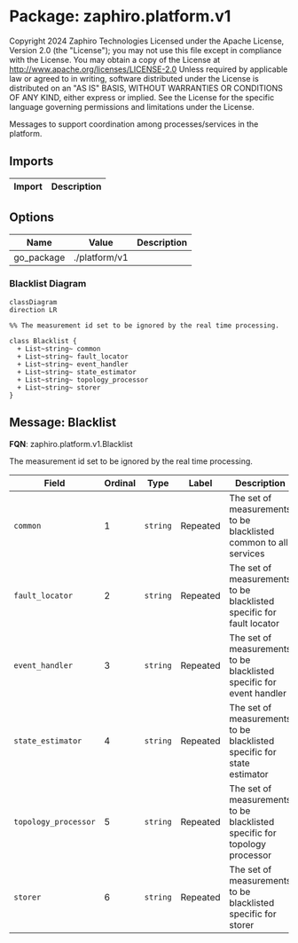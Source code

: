 # Package: zaphiro.platform.v1

Copyright 2024 Zaphiro Technologies Licensed under the Apache License, Version
2.0 (the "License"); you may not use this file except in compliance with the
License. You may obtain a copy of the License at
http://www.apache.org/licenses/LICENSE-2.0 Unless required by applicable law or
agreed to in writing, software distributed under the License is distributed on
an "AS IS" BASIS, WITHOUT WARRANTIES OR CONDITIONS OF ANY KIND, either express
or implied. See the License for the specific language governing permissions and
limitations under the License.

<!-- markdownlint-disable -->

Messages to support coordination among processes/services in the platform.

## Imports

| Import | Description |
| ------ | ----------- |

## Options

| Name       | Value         | Description |
| ---------- | ------------- | ----------- |
| go_package | ./platform/v1 |             |

### Blacklist Diagram

```mermaid
classDiagram
direction LR

%% The measurement id set to be ignored by the real time processing.

class Blacklist {
  + List~string~ common
  + List~string~ fault_locator
  + List~string~ event_handler
  + List~string~ state_estimator
  + List~string~ topology_processor
  + List~string~ storer
}

```

## Message: Blacklist

**FQN**: zaphiro.platform.v1.Blacklist

The measurement id set to be ignored by the real time processing.

| Field                | Ordinal | Type     | Label    | Description                                                               |
| -------------------- | ------- | -------- | -------- | ------------------------------------------------------------------------- |
| `common`             | 1       | `string` | Repeated | The set of measurements to be blacklisted common to all services          |
| `fault_locator`      | 2       | `string` | Repeated | The set of measurements to be blacklisted specific for fault locator      |
| `event_handler`      | 3       | `string` | Repeated | The set of measurements to be blacklisted specific for event handler      |
| `state_estimator`    | 4       | `string` | Repeated | The set of measurements to be blacklisted specific for state estimator    |
| `topology_processor` | 5       | `string` | Repeated | The set of measurements to be blacklisted specific for topology processor |
| `storer`             | 6       | `string` | Repeated | The set of measurements to be blacklisted specific for storer             |

<!-- Created by: Proto Diagram Tool -->
<!-- https://github.com/GoogleCloudPlatform/proto-gen-md-diagrams -->
